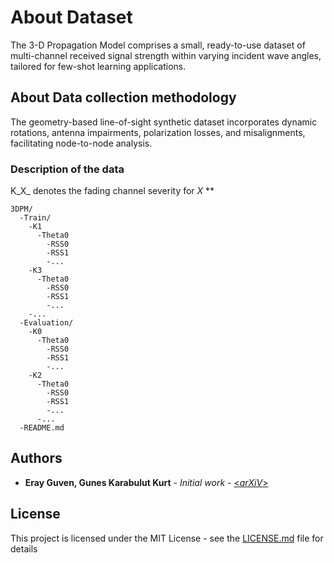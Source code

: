 # About Dataset

The 3-D Propagation Model comprises a small, ready-to-use dataset of multi-channel received signal strength within varying incident wave angles, tailored for few-shot learning applications.

## About Data collection methodology

The geometry-based line-of-sight synthetic dataset incorporates dynamic rotations, antenna impairments, polarization losses, and misalignments, facilitating node-to-node analysis.

### Description of the data

K_X_ denotes the fading channel severity for _X_
**
```
3DPM/
  -Train/
    -K1
      -Theta0
        -RSS0
        -RSS1
        -...
    -K3
      -Theta0
        -RSS0
        -RSS1
        -...    
    -...
  -Evaluation/
    -K0
      -Theta0
        -RSS0
        -RSS1
        -...
    -K2
      -Theta0
        -RSS0
        -RSS1
        -...    
      -...
  -README.md

```

## Authors

* **Eray Guven, Gunes Karabulut Kurt** - *Initial work* - [<_arXiV_>](https://arxiv.org/abs/2401.01504)

## License

This project is licensed under the MIT License - see the [LICENSE.md](LICENSE.md) file for details


